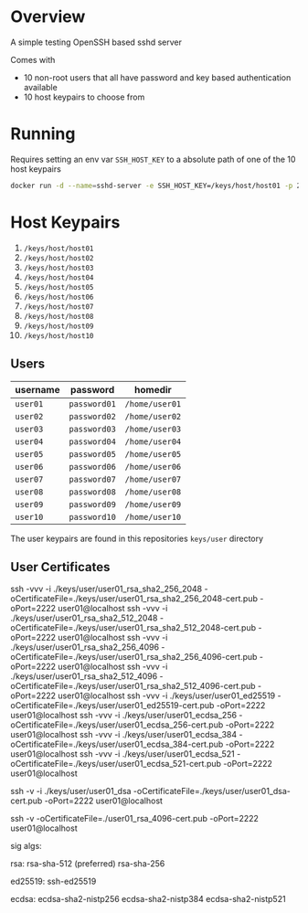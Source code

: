 # Overview

A simple testing OpenSSH based sshd server

Comes with

* 10 non-root users that all have password and key based authentication available
* 10 host keypairs to choose from

# Running

Requires setting an env var `SSH_HOST_KEY` to a absolute path of one of the 10 host keypairs

```bash
docker run -d --name=sshd-server -e SSH_HOST_KEY=/keys/host/host01 -p 2222:22  capecodes/sshd-testing:latest
```
# Host Keypairs

1. `/keys/host/host01`
1. `/keys/host/host02`
1. `/keys/host/host03`
1. `/keys/host/host04`
1. `/keys/host/host05`
1. `/keys/host/host06`
1. `/keys/host/host07`
1. `/keys/host/host08`
1. `/keys/host/host09`
1. `/keys/host/host10`

## Users

|username|password|homedir|
|--------|--------|-------|
|`user01`|`password01`|`/home/user01`|
|`user02`|`password02`|`/home/user02`|
|`user03`|`password03`|`/home/user03`|
|`user04`|`password04`|`/home/user04`|
|`user05`|`password05`|`/home/user05`|
|`user06`|`password06`|`/home/user06`|
|`user07`|`password07`|`/home/user07`|
|`user08`|`password08`|`/home/user08`|
|`user09`|`password09`|`/home/user09`|
|`user10`|`password10`|`/home/user10`|

The user keypairs are found in this repositories `keys/user` directory

## User Certificates

ssh -vvv -i ./keys/user/user01_rsa_sha2_256_2048 -oCertificateFile=./keys/user/user01_rsa_sha2_256_2048-cert.pub -oPort=2222 user01@localhost
ssh -vvv -i ./keys/user/user01_rsa_sha2_512_2048 -oCertificateFile=./keys/user/user01_rsa_sha2_512_2048-cert.pub -oPort=2222 user01@localhost
ssh -vvv -i ./keys/user/user01_rsa_sha2_256_4096 -oCertificateFile=./keys/user/user01_rsa_sha2_256_4096-cert.pub -oPort=2222 user01@localhost
ssh -vvv -i ./keys/user/user01_rsa_sha2_512_4096 -oCertificateFile=./keys/user/user01_rsa_sha2_512_4096-cert.pub -oPort=2222 user01@localhost
ssh -vvv -i ./keys/user/user01_ed25519 -oCertificateFile=./keys/user/user01_ed25519-cert.pub -oPort=2222 user01@localhost
ssh -vvv -i ./keys/user/user01_ecdsa_256 -oCertificateFile=./keys/user/user01_ecdsa_256-cert.pub -oPort=2222 user01@localhost
ssh -vvv -i ./keys/user/user01_ecdsa_384 -oCertificateFile=./keys/user/user01_ecdsa_384-cert.pub -oPort=2222 user01@localhost
ssh -vvv -i ./keys/user/user01_ecdsa_521 -oCertificateFile=./keys/user/user01_ecdsa_521-cert.pub -oPort=2222 user01@localhost

ssh -v -i ./keys/user/user01_dsa -oCertificateFile=./keys/user/user01_dsa-cert.pub -oPort=2222 user01@localhost




ssh -v -oCertificateFile=./user01_rsa_4096-cert.pub -oPort=2222 user01@localhost

sig algs: 

rsa:
  rsa-sha-512 (preferred)
  rsa-sha-256

ed25519:
  ssh-ed25519

ecdsa:
  ecdsa-sha2-nistp256
  ecdsa-sha2-nistp384
  ecdsa-sha2-nistp521